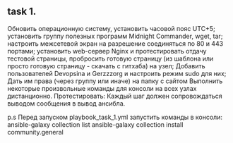 ## task 1.
Обновить операционную систему, установить часовой пояс UTC+5;
установить группу полезных программ Midnight Commander, wget, tar;
настроить межсетевой экран на разрешение соединяться по 80 и 443 портами;
установить web-сервер Nginx и протестировать отдачу тестовой страницы, пробросить готовую страницу (из шаблона или просто готовую страницу - скачать с гитхаба) на узел;
Добавить пользователей Devopsina и Gerzzzorg и настроить режим sudo для них;
Дать им права (через группу или иначе) на папку с сайтом
Выполнить некоторые произвольные команды для консоли на всех узлах дистанционно.
Протестировать:
Каждый шаг должен сопровождаться выводом сообщения в вывод ансибла.

p.s Перед запуском playbook_task_1.yml запустить команды в консоли:
ansible-galaxy collection list
ansible-galaxy collection install community.general
